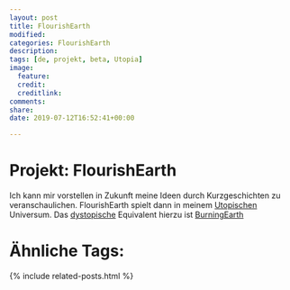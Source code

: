 ```yaml
---
layout: post
title: FlourishEarth
modified:
categories: FlourishEarth
description:
tags: [de, projekt, beta, Utopia]
image:
  feature:
  credit:
  creditlink:
comments:
share:
date: 2019-07-12T16:52:41+00:00

---
```

# Projekt: FlourishEarth

Ich kann mir vorstellen in Zukunft meine Ideen durch Kurzgeschichten zu veranschaulichen. FlourishEarth spielt dann in meinem [Utopischen](/Utopia/2019-07-12-utopia.md) Universum. Das [dystopische](/Dystopia/2019-07-12-utopia.md) Equivalent hierzu ist [BurningEarth](/burningearth/2019-07-12-burningearth.md)

# Ähnliche Tags:

{% include related-posts.html %}
